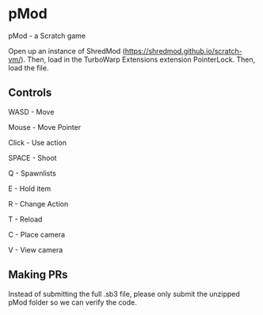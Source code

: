 # pMod
pMod - a Scratch game

Open up an instance of ShredMod (https://shredmod.github.io/scratch-vm/). Then, load in the TurboWarp Extensions extension PointerLock. Then, load the file.

## Controls

WASD - Move

Mouse - Move Pointer

Click - Use action

SPACE - Shoot

Q - Spawnlists

E - Hold item

R - Change Action

T - Reload

C - Place camera

V - View camera

## Making PRs

Instead of submitting the full .sb3 file, please only submit the unzipped pMod folder so we can verify the code.
